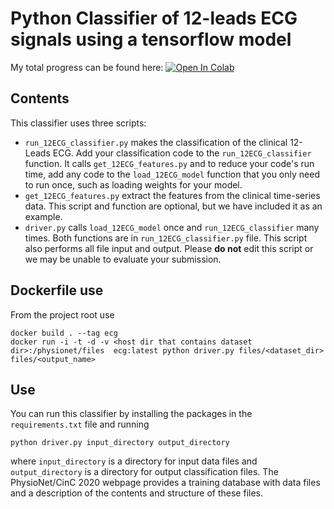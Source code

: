 # Python Classifier of 12-leads ECG signals using a tensorflow model 
My total progress can be found here:
[![Open In Colab](https://colab.research.google.com/assets/colab-badge.svg)](https://colab.research.google.com/drive/1OevM8z-VZStz6Nm-MbYYilaEnFVkgDwg)
## Contents

This classifier uses three scripts:

* `run_12ECG_classifier.py` makes the classification of the clinical 12-Leads ECG. Add your classification code to the `run_12ECG_classifier` function. It calls `get_12ECG_features.py` and to reduce your code's run time, add any code to the `load_12ECG_model` function that you only need to run once, such as loading weights for your model.
* `get_12ECG_features.py` extract the features from the clinical time-series data. This script and function are optional, but we have included it as an example.
* `driver.py` calls `load_12ECG_model` once and `run_12ECG_classifier` many times. Both functions are in `run_12ECG_classifier.py` file. This script also performs all file input and output. Please **do not** edit this script or we may be unable to evaluate your submission.
## Dockerfile use
From the project root use
```
docker build . --tag ecg
docker run -i -t -d -v <host dir that contains dataset dir>:/physionet/files  ecg:latest python driver.py files/<dataset_dir> files/<output_name>

```

## Use

You can run this classifier by installing the packages in the `requirements.txt` file and running

    python driver.py input_directory output_directory

where `input_directory` is a directory for input data files and `output_directory` is a directory for output classification files. The PhysioNet/CinC 2020 webpage provides a training database with data files and a description of the contents and structure of these files.


